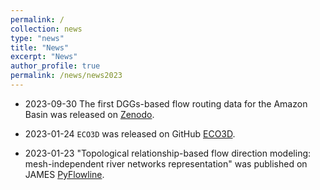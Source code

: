 ```yaml
---
permalink: /
collection: news
type: "news"
title: "News"
excerpt: "News"
author_profile: true
permalink: /news/news2023
---
```


* 2023-09-30 The first DGGs-based flow routing data for the Amazon Basin was released on [Zenodo](https://doi.org/10.5281/zenodo.8377766). 

* 2023-01-24 `ECO3D` was released on GitHub [ECO3D](https://github.com/changliao1025/eco3d). 

* 2023-01-23 "Topological relationship-based flow direction modeling: mesh-independent river networks representation" was published on JAMES [PyFlowline](https://agupubs.onlinelibrary.wiley.com/doi/abs/10.1029/2022MS003089). 
